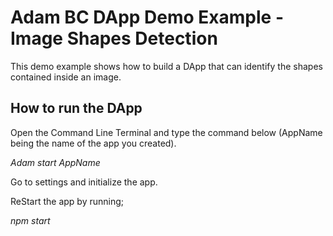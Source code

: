 
# Adam BC DApp Demo Example - Image Shapes Detection

This demo example shows how to build a DApp that can identify the shapes contained inside an image.

## How to run the DApp

Open the Command Line Terminal and type the command below (AppName being the name of the app you created).

_Adam start AppName_

Go to settings and initialize the app.

ReStart the app by running;

_npm start_
